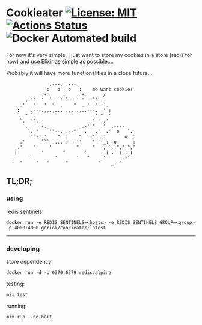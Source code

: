 # Cookieater [![License: MIT](https://img.shields.io/badge/License-MIT-yellow.svg)](https://opensource.org/licenses/MIT) [![Actions Status](https://github.com/goriok/cookieater/workflows/ci/badge.svg)](https://github.com/goriok/cookieater/actions) ![Docker Automated build](https://img.shields.io/docker/cloud/automated/goriok/cookieater)
For now it's very simple, I just want to store my cookies in a store (redis for now) and use Elixir as simple as possible....

Probably it will have more functionalities in a close future....
```
                .---. .---.
               :   o : o   :    me want cookie!
           _..-:     :     :-.._    /
       .-''  '  `---' `---' "   ``-.
     .'   "   '  "  .    "  . '  "  `.
    :   '.---.,,.,...,.,.,.,..---.  ' ;
    `. " `.                     .' " .'
     `.  '`.                   .' ' .'
      `.    `-._           _.-' "  .'  .----.
        `. "    '"--...--"'  . ' .'  .'  o   `.
        .'`-._'    " .     " _.-'`. :       o  :
     .'      ```--.....--'''    ' `:_:  o      :
    .'    "     '         "     "   ; `.;";";";'
   ;         '       "       '     . ; .' ; ; ;
  ;     '         '       '   "    .'      .-'
  '  "     "   '      "           "    _.-'
```

## TL;DR;

### using
redis sentinels:
``` 
docker run -e REDIS_SENTINELS=<hosts> -e REDIS_SENTINELS_GROUP=<group> -p 4000:4000 goriok/cookieater:latest    
```
---
### developing

store dependency:
```
docker run -d -p 6379:6379 redis:alpine
```
testing: 
``` 
mix test
```   
running:
```
mix run --no-halt
```
